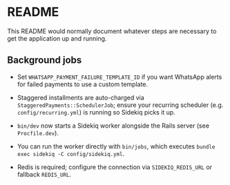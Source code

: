 # README

This README would normally document whatever steps are necessary to get the
application up and running.

## Background jobs
- Set `WHATSAPP_PAYMENT_FAILURE_TEMPLATE_ID` if you want WhatsApp alerts for failed payments to use a custom template.
- Staggered installments are auto-charged via `StaggeredPayments::SchedulerJob`; ensure your recurring scheduler (e.g. `config/recurring.yml`) is running so Sidekiq picks it up.


- `bin/dev` now starts a Sidekiq worker alongside the Rails server (see `Procfile.dev`).
- You can run the worker directly with `bin/jobs`, which executes `bundle exec sidekiq -C config/sidekiq.yml`.
- Redis is required; configure the connection via `SIDEKIQ_REDIS_URL` or fallback `REDIS_URL`.
